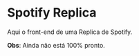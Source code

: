 # Spotify Replica 

Aqui o front-end de uma Replica de Spotify. 

**Obs**: Ainda não está 100% pronto.
